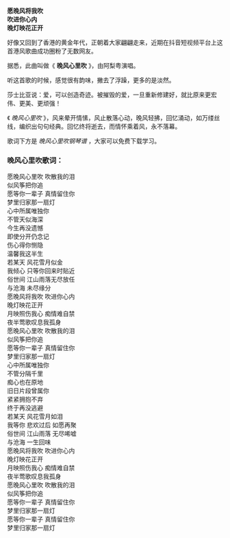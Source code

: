 

**愿晚风将我吹  
吹进你心内  
晚灯映花正开**

好像又回到了香港的黄金年代，正朝着大家翩翩走来，近期在抖音短视频平台上这首港风歌曲成功圈粉了无数网友。

据悉，此曲叫做《 **晚风心里吹** 》，由阿梨粤演唱。

听这首歌的时候，感觉很有韵味，撇去了浮躁，更多的是淡然。

莎士比亚说：爱，可以创造奇迹。被摧毁的爱，一旦重新修建好，就比原来更宏伟、更美、更顽强！

《 _晚风心里吹_ 》，风来晕开情愫，风止散落心动，晚风轻拂，回忆涌动，如万缕丝线，编织出句句经典。回忆终将逝去，而情怀乘着风，永不落幕。

歌词下方是 _晚风心里吹钢琴谱_ ，大家可以免费下载学习。

### 晚风心里吹歌词：

愿晚风心里吹 吹散我的泪  
似风筝把你追  
愿等你一辈子 真情留住你  
梦里归家那一扇灯  
心中所属唯独你  
不管天似海深  
今生再没遗憾  
即使分开仍念记  
伤心得你恻隐  
温馨我这半生  
若某天 风花雪月似金  
我倾心 只等你回来时贴近  
俗世间 江山雨落无尽放任  
与沧海 未尽缘分  
愿晚风将我吹 吹进你心内  
晚灯映花正开  
月映照伤我心 痴情难自禁  
夜半莺歌叹息我孤身  
愿晚风心里吹 吹散我的泪  
似风筝把你追  
愿等你一辈子 真情留住你  
梦里归家那一扇灯  
心中所属唯独你  
不管分隔千里  
痴心也在原地  
旧日片段曾属你  
紧紧拥抱不弃  
终于再没逃避  
若某天 风花雪月如泪  
我等你 悲欢过后 如愿再聚  
俗世间 江山雨落 无尽唏嘘  
与沧海 一生回味  
愿晚风将我吹 吹进你心内  
晚灯映花正开  
月映照伤我心 痴情难自禁  
夜半莺歌叹息我孤身  
愿晚风心里吹 吹散我的泪  
似风筝把你追  
愿等你一辈子 真情留住你  
梦里归家那一扇灯  
愿等你一辈子 真情留住你  
梦里归家那一扇灯

